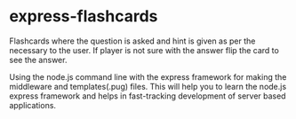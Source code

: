 # express-flashcards
Flashcards where the question is asked and hint is given as per the necessary to the user. If player is not sure with the answer flip the card to see 
the answer.


Using the node.js command line with the express framework for making the middleware and templates(.pug) files. This will help you to learn the node.js 
express framework and helps in fast-tracking development of server based applications. 
